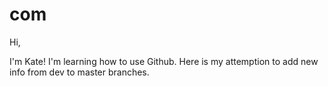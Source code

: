 # com
Hi,

I'm Kate! I'm learning how to use Github. 
Here is my attemption to add new info from dev to master branches. 
